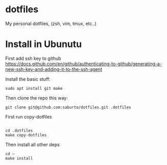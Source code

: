 # dotfiles
My personal dotfiles, (zsh, vim, tmux, etc..)

# Install in Ubunutu

First add ssh key to github https://docs.github.com/en/github/authenticating-to-github/generating-a-new-ssh-key-and-adding-it-to-the-ssh-agent

Install the basic stuff:

```
sudo apt install git make
```

Then clone the repo this way:

```
git clone git@github.com:saburto/dotfiles.git .dotfiles
```

First run copy-dotfiles

```

cd .dotfiles
make copy-dotfiles

```

Then install all other deps
```
cd ~
make install
```
